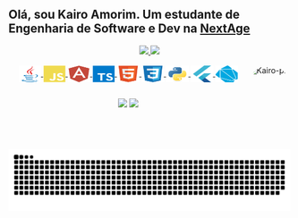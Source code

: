  
## Olá, sou Kairo Amorim. Um estudante de Engenharia de Software e Dev na <a href="http://www.nextage.com.br/">NextAge</a>
<div align="center">
  <a href="https://github.com/kairo741">
  <img height="180em" src="https://github-readme-stats.vercel.app/api?username=kairo741&show_icons=true&theme=rose_pine&include_all_commits=true&count_private=true"/>
  <img height="180em" src="https://github-readme-stats.vercel.app/api/top-langs/?username=kairo741&layout=compact&langs_count=7&theme=rose_pine"/>
<div align="center">
<div style="display: inline_block"><br>
  <img align="center" alt="Java" height="30" width="40"
  src="https://raw.githubusercontent.com/devicons/devicon/master/icons/java/java-original.svg">
  <img align="center" alt="JavaScript" height="30" width="40" src="https://raw.githubusercontent.com/devicons/devicon/master/icons/javascript/javascript-plain.svg">
  <img align="center" alt="TypeScript" height="30" width="40" src="https://raw.githubusercontent.com/devicons/devicon/master/icons/angularjs/angularjs-plain.svg">
    <img align="center" alt="Angular" height="30" width="40" src="https://raw.githubusercontent.com/devicons/devicon/master/icons/typescript/typescript-plain.svg">
  <img align="center" alt="HTML" height="30" width="40" src="https://raw.githubusercontent.com/devicons/devicon/master/icons/html5/html5-original.svg">
  <img align="center" alt="CSS" height="30" width="40" src="https://raw.githubusercontent.com/devicons/devicon/master/icons/css3/css3-original.svg">
  <img align="center" alt="Python" height="30" width="40" src="https://raw.githubusercontent.com/devicons/devicon/master/icons/python/python-original.svg">
  <img align="center" alt="Flutter" height="30" width="40" src="https://raw.githubusercontent.com/devicons/devicon/master/icons/flutter/flutter-original.svg">
  <img align="center" alt="Flutter" height="30" width="40" src="https://raw.githubusercontent.com/devicons/devicon/master/icons/dart/dart-plain.svg">
  <img align="right" alt="Kairo-pic" height="150" style="border-radius:50px;" src="https://drive.google.com/uc?export=view&id=1Y_z1zbnFKs3MxiCSzF0UK8DgVD2THlqP">
</div>
  
  ##
 
<div> 
  <a href = "mailto:kairo.amorim2001@gmail.com"><img src="https://img.shields.io/badge/-Gmail-%23333?style=for-the-badge&logo=gmail&logoColor=white" target="_blank"></a>
  <a href="https://www.linkedin.com/in/kairo-amorim-729371118/" target="_blank"><img src="https://img.shields.io/badge/-LinkedIn-%230077B5?style=for-the-badge&logo=linkedin&logoColor=white" target="_blank"></a> 
 
  ![Snake animation](https://github.com/kairo741/kairo741/blob/output/github-contribution-grid-snake.svg)
 
</div>

